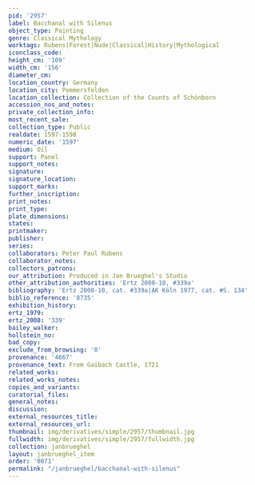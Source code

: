 ```yaml
---
pid: '2957'
label: Bacchanal with Silenus
object_type: Painting
genre: Classical Mythology
worktags: Rubens|Forest|Nude|Classical|History|Mythological
iconclass_code:
height_cm: '109'
width_cm: '156'
diameter_cm:
location_country: Germany
location_city: Pommersfelden
location_collection: Collection of the Counts of Schönborn
accession_nos_and_notes:
private_collection_info:
most_recent_sale:
collection_type: Public
realdate: 1597-1598
numeric_date: '1597'
medium: Oil
support: Panel
support_notes:
signature:
signature_location:
support_marks:
further_inscription:
print_notes:
print_type:
plate_dimensions:
states:
printmaker:
publisher:
series:
collaborators: Peter Paul Rubens
collaborator_notes:
collectors_patrons:
our_attribution: Produced in Jan Brueghel's Studio
other_attribution_authorities: 'Ertz 2008-10, #339a'
bibliography: 'Ertz 2008-10, cat. #339a|AK Köln 1977, cat. #S. 134'
biblio_reference: '8735'
exhibition_history:
ertz_1979:
ertz_2008: '339'
bailey_walker:
hollstein_no:
bad_copy:
exclude_from_browsing: '0'
provenance: '4667'
provenance_text: From Gaibach Castle, 1721
related_works:
related_works_notes:
copies_and_variants:
curatorial_files:
general_notes:
discussion:
external_resources_title:
external_resources_url:
thumbnail: img/derivatives/simple/2957/thumbnail.jpg
fullwidth: img/derivatives/simple/2957/fullwidth.jpg
collection: janbrueghel
layout: janbrueghel_item
order: '0071'
permalink: "/janbrueghel/bacchanal-with-silenus"
---
```

